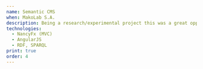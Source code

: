 ```yaml
---
name: Semantic CMS
when: MakoLab S.A.
description: Being a research/experimental project this was a great opportunity to work with the Semantic Web and test-drive some fresh design patterns like DDD or CQRS/ES
technologies:
  - NancyFx (MVC)
  - AngularJS
  - RDF, SPARQL
print: true
order: 4
---
```

